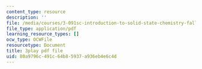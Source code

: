 ```yaml
---
content_type: resource
description: ''
file: /media/courses/3-091sc-introduction-to-solid-state-chemistry-fall-2010/80a9796c491c64b85937a936eb4e6c4d_rR8ZtI8m0Mo.pdf
file_type: application/pdf
learning_resource_types: []
ocw_type: OCWFile
resourcetype: Document
title: 3play pdf file
uid: 80a9796c-491c-64b8-5937-a936eb4e6c4d
---
```

